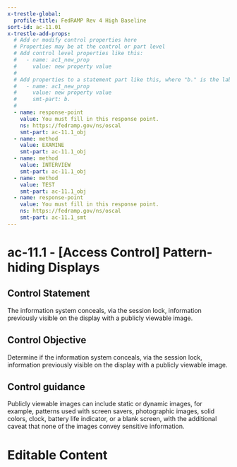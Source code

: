 ```yaml
---
x-trestle-global:
  profile-title: FedRAMP Rev 4 High Baseline
sort-id: ac-11.01
x-trestle-add-props:
  # Add or modify control properties here
  # Properties may be at the control or part level
  # Add control level properties like this:
  #   - name: ac1_new_prop
  #     value: new property value
  #
  # Add properties to a statement part like this, where "b." is the label of the target statement part
  #   - name: ac1_new_prop
  #     value: new property value
  #     smt-part: b.
  #
  - name: response-point
    value: You must fill in this response point.
    ns: https://fedramp.gov/ns/oscal
    smt-part: ac-11.1_obj
  - name: method
    value: EXAMINE
    smt-part: ac-11.1_obj
  - name: method
    value: INTERVIEW
    smt-part: ac-11.1_obj
  - name: method
    value: TEST
    smt-part: ac-11.1_obj
  - name: response-point
    value: You must fill in this response point.
    ns: https://fedramp.gov/ns/oscal
    smt-part: ac-11.1_smt
---
```


# ac-11.1 - \[Access Control\] Pattern-hiding Displays

## Control Statement

The information system conceals, via the session lock, information previously visible on the display with a publicly viewable image.

## Control Objective

Determine if the information system conceals, via the session lock, information previously visible on the display with a publicly viewable image.

## Control guidance

Publicly viewable images can include static or dynamic images, for example, patterns used with screen savers, photographic images, solid colors, clock, battery life indicator, or a blank screen, with the additional caveat that none of the images convey sensitive information.

# Editable Content

<!-- Make additions and edits below -->
<!-- The above represents the contents of the control as received by the profile, prior to additions. -->
<!-- If the profile makes additions to the control, they will appear below. -->
<!-- The above markdown may not be edited but you may edit the content below, and/or introduce new additions to be made by the profile. -->
<!-- If there is a yaml header at the top, parameter values may be edited. Use --set-parameters to incorporate the changes during assembly. -->
<!-- The content here will then replace what is in the profile for this control, after running profile-assemble. -->
<!-- The added parts in the profile for this control are below.  You may edit them and/or add new ones. -->
<!-- Each addition must have a heading either of the form ## Control my_addition_name -->
<!-- or ## Part a. (where the a. refers to one of the control statement labels.) -->
<!-- "## Control" parts are new parts added after the statement part. -->
<!-- "## Part" parts are new parts added into the top-level statement part with that label. -->
<!-- Subparts may be added with nested hash levels of the form ### My Subpart Name -->
<!-- underneath the parent ## Control or ## Part being added -->
<!-- See https://ibm.github.io/compliance-trestle/tutorials/ssp_profile_catalog_authoring/ssp_profile_catalog_authoring for guidance. -->
